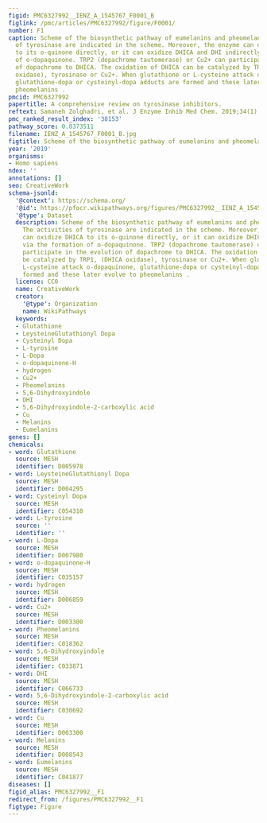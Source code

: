 ```yaml
---
figid: PMC6327992__IENZ_A_1545767_F0001_B
figlink: /pmc/articles/PMC6327992/figure/F0001/
number: F1
caption: Scheme of the biosynthetic pathway of eumelanins and pheomelanins. The activities
  of tyrosinase are indicated in the scheme. Moreover, the enzyme can oxidize DHICA
  to its o-quinone directly, or it can oxidize DHICA and DHI indirectly via the formation
  of o-dopaquinone. TRP2 (dopachrome tautomerase) or Cu2+ can participate in the evolution
  of dopachrome to DHICA. The oxidation of DHICA can be catalyzed by TRP1, (DHICA
  oxidase), tyrosinase or Cu2+. When glutathione or L-cysteine attack o-dopaquinone,
  glutathione-dopa or cysteinyl-dopa adducts are formed and these later evolve to
  pheomelanins .
pmcid: PMC6327992
papertitle: A comprehensive review on tyrosinase inhibitors.
reftext: Samaneh Zolghadri, et al. J Enzyme Inhib Med Chem. 2019;34(1):279-309.
pmc_ranked_result_index: '38153'
pathway_score: 0.8373511
filename: IENZ_A_1545767_F0001_B.jpg
figtitle: Scheme of the biosynthetic pathway of eumelanins and pheomelanins
year: '2019'
organisms:
- Homo sapiens
ndex: ''
annotations: []
seo: CreativeWork
schema-jsonld:
  '@context': https://schema.org/
  '@id': https://pfocr.wikipathways.org/figures/PMC6327992__IENZ_A_1545767_F0001_B.html
  '@type': Dataset
  description: Scheme of the biosynthetic pathway of eumelanins and pheomelanins.
    The activities of tyrosinase are indicated in the scheme. Moreover, the enzyme
    can oxidize DHICA to its o-quinone directly, or it can oxidize DHICA and DHI indirectly
    via the formation of o-dopaquinone. TRP2 (dopachrome tautomerase) or Cu2+ can
    participate in the evolution of dopachrome to DHICA. The oxidation of DHICA can
    be catalyzed by TRP1, (DHICA oxidase), tyrosinase or Cu2+. When glutathione or
    L-cysteine attack o-dopaquinone, glutathione-dopa or cysteinyl-dopa adducts are
    formed and these later evolve to pheomelanins .
  license: CC0
  name: CreativeWork
  creator:
    '@type': Organization
    name: WikiPathways
  keywords:
  - Glutathione
  - LeysteineGlutathionyl Dopa
  - Cysteinyl Dopa
  - L-tyrosine
  - L-Dopa
  - o-dopaquinone-H
  - hydrogen
  - Cu2+
  - Pheomelanins
  - 5,6-Dihydroxyindole
  - DHI
  - 5,6-Dihydroxyindole-2-carboxylic acid
  - Cu
  - Melanins
  - Eumelanins
genes: []
chemicals:
- word: Glutathione
  source: MESH
  identifier: D005978
- word: LeysteineGlutathionyl Dopa
  source: MESH
  identifier: D004295
- word: Cysteinyl Dopa
  source: MESH
  identifier: C054310
- word: L-tyrosine
  source: ''
  identifier: ''
- word: L-Dopa
  source: MESH
  identifier: D007980
- word: o-dopaquinone-H
  source: MESH
  identifier: C035157
- word: hydrogen
  source: MESH
  identifier: D006859
- word: Cu2+
  source: MESH
  identifier: D003300
- word: Pheomelanins
  source: MESH
  identifier: C018362
- word: 5,6-Dihydroxyindole
  source: MESH
  identifier: C033871
- word: DHI
  source: MESH
  identifier: C066733
- word: 5,6-Dihydroxyindole-2-carboxylic acid
  source: MESH
  identifier: C030692
- word: Cu
  source: MESH
  identifier: D003300
- word: Melanins
  source: MESH
  identifier: D008543
- word: Eumelanins
  source: MESH
  identifier: C041877
diseases: []
figid_alias: PMC6327992__F1
redirect_from: /figures/PMC6327992__F1
figtype: Figure
---
```

